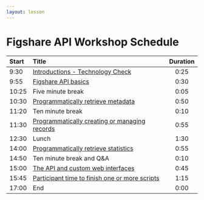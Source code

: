 ```yaml
---
layout: lesson
---
```


# Figshare API Workshop Schedule

| Start  |  Title                                                                         | Duration            |
| :---   |    :----                                                                       |              :---:  |
| 9:30   | [Introductions - Technology Check](./workshop-introduction.html)               | 0:25                |
| 9:55   | [Figshare API basics](./workshop-api-basics.html)                              | 0:30                |
| 10:25  | Five minute break                                                              | 0:05                |
| 10:30  | [Programmatically retrieve metadata](./workshop-retrieve.html)                 | 0:50                |
| 11:20  | Ten minute break                                                               | 0:10                |
| 11:30  | [Programmatically creating or managing records](./workshop-create-manage.html) | 0:55                |
| 12:30  | Lunch                                                                          | 1:30                |
| 14:00  | [Programmatically retrieve statistics](./workshop-stats.html)                  | 0:55                |
| 14:50  | Ten minute break and Q&A                                                       | 0:10                |
| 15:00  | [The API and custom web interfaces](./workshop-custom-interface.html)          | 0:45                |
| 15:45  | [Participant time to finish one or more scripts](./workshop-free-code.html)    | 1:15                |
| 17:00  | End                                                                            | 0:00                |


